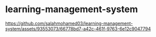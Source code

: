 # learning-management-system
https://github.com/salahmohamed03/learning-management-system/assets/93553073/66778bd7-a42c-461f-9763-6e12c9047794
